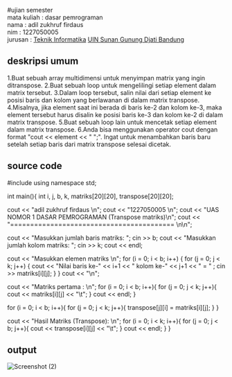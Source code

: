 #ujian semester 
<br>mata kuliah  : dasar pemrograman
<br>nama         : adil zukhruf firdaus
<br>nim          : 1227050005
<br>jurusan      : [Teknik Informatika](http://if.uinsgd.ac.id/) [UIN Sunan Gunung Djati Bandung](https://uinsgd.ac.id/) 

## deskripsi umum
1.Buat sebuah array multidimensi untuk menyimpan matrix yang ingin ditranspose.
2.Buat sebuah loop untuk mengelilingi setiap element dalam matrix tersebut.
3.Dalam loop tersebut, salin nilai dari setiap element ke posisi baris dan kolom yang berlawanan di dalam matrix transpose.
4.Misalnya, jika element saat ini berada di baris ke-2 dan kolom ke-3, maka element tersebut harus disalin ke posisi baris ke-3 dan kolom ke-2 di dalam matrix transpose.
5.Buat sebuah loop lain untuk mencetak setiap element dalam matrix transpose.
6.Anda bisa menggunakan operator cout dengan format "cout << element << " ";". Ingat untuk menambahkan baris baru setelah setiap baris dari matrix transpose selesai dicetak.

## source code

#include <iostream>
using namespace std;

int main(){
	int i, j, b, k, matriks[20][20], transpose[20][20];
  
  cout << "adil zukhruf firdaus \n";
  cout << "1227050005 \n";
  cout << "UAS NOMOR 1 DASAR PEMROGRAMAN (Transpose matriks)\n";
  cout << "========================================= \n\n";

  cout << "Masukkan jumlah baris matriks: ";
  cin >> b;
  cout << "Masukkan jumlah kolom matriks: ";
  cin >> k;
  cout << endl;

  cout << "Masukkan elemen matriks \n";
  for (i = 0; i < b; i++) {
    for (j = 0; j < k; j++) {
      cout << "Nilai baris ke-" << i+1 << " kolom ke-" << j+1 << " = " ;
	  cin  >> matriks[i][j];
    }
  }
  cout << "\n";

  cout << "Matriks pertama : \n";
  for (i = 0; i < b; i++){
    for (j = 0; j < k; j++){
      cout << matriks[i][j] << "\t";
    }
    cout << endl;
  }
  
  
  for (i = 0; i < b; i++){
    for (j = 0; j < k; j++){
      transpose[j][i] = matriks[i][j];
    }
  }

  cout << "Hasil Matriks (Transpose): \n";
  for (i = 0; i < k; i++){
    for (j = 0; j < b; j++){
      cout << transpose[i][j] << "\t";
    }
    cout << endl;
  }
}


## output
![Screenshot (2)](https://user-images.githubusercontent.com/121107393/208690663-e76173e5-4c3d-45ea-b856-008eaffe4961.png)
